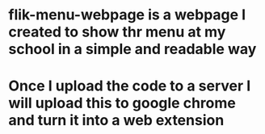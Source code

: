 # flik-menu-webpage is a webpage I created to show thr menu at my school in a simple and readable way
# Once I upload the code to a server I will upload this to google chrome and turn it into a web extension 
